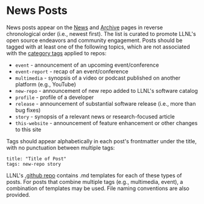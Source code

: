 # News Posts

News posts appear on the [News](https://software.llnl.gov/news/) and [Archive](https://software.llnl.gov/news/archive/) pages in reverse chronological order (i.e., newest first). The list is curated to promote LLNL's open source endeavors and community engagement. Posts should be tagged with at least one of the following topics, which are not associated with the [category tags](https://github.com/LLNL/llnl.github.io/tree/master/category) applied to repos:

- `event` - announcement of an upcoming event/conference
- `event-report` - recap of an event/conference
- `multimedia` - synopsis of a video or podcast published on another platform (e.g., YouTube)
- `new-repo` - announcement of new repo added to LLNL's software catalog
- `profile` - profile of a developer
- `release` - announcement of substantial software release (i.e., more than bug fixes)
- `story` - synopsis of a relevant news or research-focused article
- `this-website` - announcement of feature enhancement or other changes to this site

Tags should appear alphabetically in each post's frontmatter under the title, with no punctuation between multiple tags:

```
title: "Title of Post"
tags: new-repo story
```

LLNL's [.github repo](https://github.com/LLNL/.github/tree/master/news-templates) contains .md templates for each of these types of posts. For posts that combine multiple tags (e.g., multimedia, event), a combination of templates may be used. File naming conventions are also provided.
